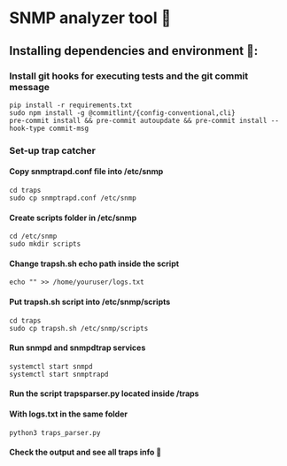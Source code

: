 # SNMP analyzer tool 🐍

## Installing dependencies and environment 🌲:

### Install git hooks for executing tests and the git commit message
```shell
pip install -r requirements.txt
sudo npm install -g @commitlint/{config-conventional,cli}
pre-commit install && pre-commit autoupdate && pre-commit install --hook-type commit-msg
```
### Set-up trap catcher
#### Copy snmptrapd.conf file into /etc/snmp
```shell
cd traps
sudo cp snmptrapd.conf /etc/snmp
```
#### Create scripts folder in /etc/snmp
```shell
cd /etc/snmp
sudo mkdir scripts
```
#### Change trapsh.sh echo path inside the script
```shell
echo "" >> /home/youruser/logs.txt
```
#### Put trapsh.sh script into /etc/snmp/scripts 
```shell
cd traps
sudo cp trapsh.sh /etc/snmp/scripts
```
#### Run snmpd and snmpdtrap services
```shell
systemctl start snmpd
systemctl start snmptrapd
```
#### Run the script  trapsparser.py located inside /traps
#### With logs.txt in the same folder
```shell
python3 traps_parser.py
```
#### Check the output and see all traps info 🦆

